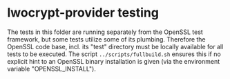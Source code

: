 # lwocrypt-provider testing

The tests in this folder are running separately from the OpenSSL test framework, but some tests utilize some of its plumbing. Therefore the OpenSSL code base, incl. its "test" directory must be locally available for all tests to be executed. The script `../scripts/fullbuild.sh` ensures this if no explicit hint to an OpenSSL binary installation is given (via the environment variable "OPENSSL_INSTALL").

